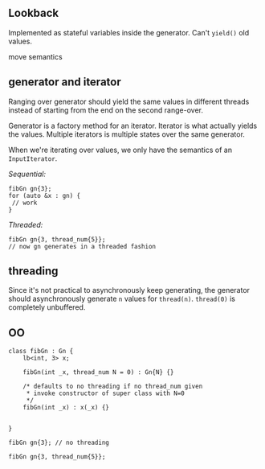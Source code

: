 
## Lookback
Implemented as stateful variables inside the generator. Can't `yield()` old values.

move semantics

## generator and iterator

Ranging over generator should yield the same values in different threads instead of starting from the end on the second range-over.

Generator is a factory method for an iterator. Iterator is what actually yields the values. Multiple iterators is multiple states over the same generator.

When we're iterating over values, we only have the semantics of an `InputIterator`.  

*Sequential:*
```
fibGn gn{3};
for (auto &x : gn) {
 // work 
}
```
*Threaded:*
```
fibGn gn{3, thread_num{5}};
// now gn generates in a threaded fashion
```

## threading

Since it's not practical to asynchronously keep generating, the generator should asynchronously generate `n` values for `thread(n)`. `thread(0)` is completely unbuffered.

## OO 

```
class fibGn : Gn {
	lb<int, 3> x;

	fibGn(int _x, thread_num N = 0) : Gn{N} {}

	/* defaults to no threading if no thread_num given
	 * invoke constructor of super class with N=0
	 */
	fibGn(int _x) : x(_x) {} 

														
}

fibGn gn{3}; // no threading

fibGn gn{3, thread_num{5}};
```
